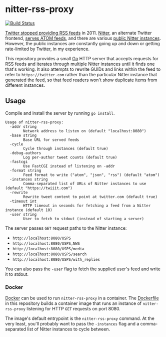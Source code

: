 # nitter-rss-proxy

[![Build Status](https://storage.googleapis.com/derat-build-badges/e06fdbf3-0063-447a-9e33-6a1c1b583941.svg)](https://storage.googleapis.com/derat-build-badges/e06fdbf3-0063-447a-9e33-6a1c1b583941.html)

[Twitter stopped providing RSS feeds] in 2011. [Nitter], an alternate Twitter
frontend, [serves ATOM feeds], and there are various [public Nitter instances].
However, the public instances are constantly going up and down or getting
rate-limited by Twitter, in my experience.

This repository provides a small [Go] HTTP server that accepts requests for RSS
feeds and iterates through multiple Nitter instances until it finds one that's
working. It also attempts to rewrite GUIDs and links within the feed to refer to
`https://twitter.com` rather than the particular Nitter instance that generated
the feed, so that feed readers won't show duplicate items from different
instances.

[Twitter stopped providing RSS feeds]: https://sociable.co/social-media/twitter-removes-all-search-rss-links-from-its-site-now-users-must-resort-to-hacks-to-get-feeds/
[Nitter]: https://github.com/zedeus/nitter
[serves ATOM feeds]: https://github.com/zedeus/nitter/issues/5
[public Nitter instances]: https://github.com/zedeus/nitter/wiki/Instances
[Go]: https://golang.org/

## Usage

Compile and install the server by running `go install`.

```
Usage of nitter-rss-proxy:
  -addr string
    	Network address to listen on (default "localhost:8080")
  -base string
    	Base URL for served feeds
  -cycle
    	Cycle through instances (default true)
  -debug-authors
    	Log per-author tweet counts (default true)
  -fastcgi
    	Use FastCGI instead of listening on -addr
  -format string
    	Feed format to write ("atom", "json", "rss") (default "atom")
  -instances string
    	Comma-separated list of URLs of Nitter instances to use (default "https://twiiit.com")
  -rewrite
    	Rewrite tweet content to point at twitter.com (default true)
  -timeout int
    	HTTP timeout in seconds for fetching a feed from a Nitter instance (default 10)
  -user string
    	User to fetch to stdout (instead of starting a server)
```

The server passes `GET` request paths to the Nitter instance:

*   `http://localhost:8080/USPS`
*   `http://localhost:8080/USPS,NWS`
*   `http://localhost:8080/USPS/media`
*   `http://localhost:8080/USPS/search`
*   `http://localhost:8080/USPS/with_replies`

You can also pass the `-user` flag to fetch the supplied user's feed and write
it to stdout.

### Docker

[Docker] can be used to run `nitter-rss-proxy` in a container. The
[Dockerfile](./Dockerfile) in this repository builds a container image that runs
an instance of `nitter-rss-proxy` listening for HTTP `GET` requests on port 8080.

The image's default entrypoint is the `nitter-rss-proxy` command. At the very
least, you'll probably want to pass the `-instances` flag and a comma-separated
list of Nitter instances to cycle between.

[Docker]: https://www.docker.com/
